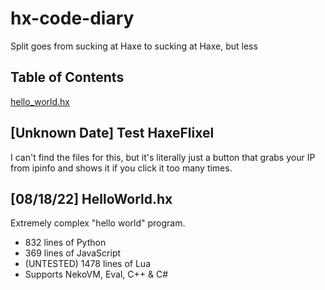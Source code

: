 # hx-code-diary
 Split goes from sucking at Haxe to sucking at Haxe, but less

## Table of Contents

[hello_world.hx](#081822-helloworldhx)

## \[Unknown Date\] Test HaxeFlixel

I can't find the files for this, but it's literally just a button that grabs your IP from ipinfo and shows it if you click it too many times.

## \[08/18/22\] HelloWorld.hx

Extremely complex "hello world" program.
- 832 lines of Python
- 369 lines of JavaScript
- (UNTESTED) 1478 lines of Lua
- Supports NekoVM, Eval, C++ & C#